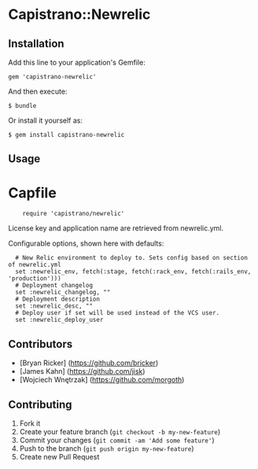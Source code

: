 # Capistrano::Newrelic


## Installation

Add this line to your application's Gemfile:

    gem 'capistrano-newrelic'

And then execute:

    $ bundle

Or install it yourself as:

    $ gem install capistrano-newrelic

## Usage
   # Capfile

        require 'capistrano/newrelic'

License key and application name are retrieved from newrelic.yml.

Configurable options, shown here with defaults:

      # New Relic environment to deploy to. Sets config based on section of newrelic.yml
      set :newrelic_env, fetch(:stage, fetch(:rack_env, fetch(:rails_env, 'production')))
      # Deployment changelog
      set :newrelic_changelog, ""
      # Deployment description
      set :newrelic_desc, ""
      # Deploy user if set will be used instead of the VCS user.
      set :newrelic_deploy_user

## Contributors

- [Bryan Ricker] (https://github.com/bricker)
- [James Kahn] (https://github.com/jisk)
- [Wojciech Wnętrzak] (https://github.com/morgoth)

## Contributing

1. Fork it
2. Create your feature branch (`git checkout -b my-new-feature`)
3. Commit your changes (`git commit -am 'Add some feature'`)
4. Push to the branch (`git push origin my-new-feature`)
5. Create new Pull Request

